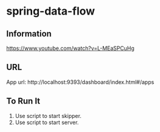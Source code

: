 # spring-data-flow


## Information

https://www.youtube.com/watch?v=L-MEaSPCuHg

## URL

App url: http://localhost:9393/dashboard/index.html#/apps

## To Run It

1. Use script to start skipper.
2. Use script to start server.
